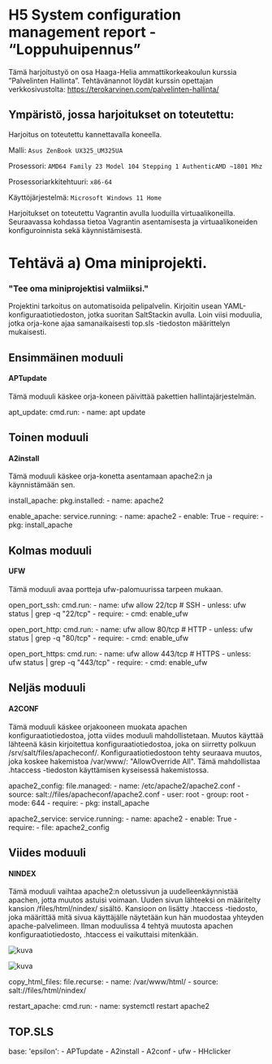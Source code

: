 # H5 System configuration management report - “Loppuhuipennus”

Tämä harjoitustyö on osa Haaga-Helia ammattikorkeakoulun kurssia ”Palvelinten Hallinta”. 
Tehtävänannot löydät kurssin opettajan verkkosivustolta: https://terokarvinen.com/palvelinten-hallinta/

## Ympäristö, jossa harjoitukset on toteutettu:

Harjoitus on toteutettu kannettavalla koneella.

Malli: `Asus ZenBook UX325_UM325UA`

Prosessori: `AMD64 Family 23 Model 104 Stepping 1 AuthenticAMD ~1801 Mhz`

Prosessoriarkkitehtuuri: `x86-64`

Käyttöjärjestelmä: `Microsoft Windows 11 Home`

Harjoitukset on toteutettu Vagrantin avulla luoduilla virtuaalikoneilla. Seuraavassa kohdassa tietoa Vagrantin asentamisesta ja virtuaalikoneiden konfiguroinnista sekä käynnistämisestä.

# Tehtävä a) Oma miniprojekti.
### "Tee oma miniprojektisi valmiiksi."

Projektini tarkoitus on automatisoida pelipalvelin. Kirjoitin usean YAML-konfiguraatiotiedoston, jotka suoritan SaltStackin avulla. 
Loin viisi moduulia, jotka orja-kone ajaa samanaikaisesti top.sls -tiedoston määrittelyn mukaisesti. 


## Ensimmäinen moduuli
#### APTupdate

Tämä moduuli käskee orja-koneen päivittää pakettien hallintajärjestelmän.

apt_update:
  cmd.run:
    - name: apt update

## Toinen moduuli
#### A2install

Tämä moduuli käskee orja-konetta asentamaan apache2:n ja käynnistämään sen.

install_apache:
  pkg.installed:
    - name: apache2

enable_apache:
  service.running:
    - name: apache2
    - enable: True
    - require:
      - pkg: install_apache

## Kolmas moduuli
#### UFW

Tämä moduuli avaa portteja ufw-palomuurissa tarpeen mukaan.

open_port_ssh:
  cmd.run:
    - name: ufw allow 22/tcp  # SSH
    - unless: ufw status | grep -q "22/tcp"
    - require:
      - cmd: enable_ufw

open_port_http:
  cmd.run:
    - name: ufw allow 80/tcp  # HTTP
    - unless: ufw status | grep -q "80/tcp"
    - require:
      - cmd: enable_ufw

open_port_https:
  cmd.run:
    - name: ufw allow 443/tcp # HTTPS
    - unless: ufw status | grep -q "443/tcp"
    - require:
      - cmd: enable_ufw

## Neljäs moduuli
#### A2CONF

Tämä moduuli käskee orjakooneen muokata apachen konfiguraatiotiedostoa, jotta viides moduuli mahdollistetaan. Muutos käyttää lähteenä käsin kirjoitettua konfiguraatiotiedostoa, joka on siirretty polkuun /srv/salt/files/apacheconf/. Konfiguraatiotiedostoon tehty seuraava muutos, joka koskee hakemistoa /var/www/: "AllowOverride All". Tämä mahdollistaa .htaccess -tiedoston käyttämisen kyseisessä hakemistossa. 

apache2_config:
  file.managed:
    - name: /etc/apache2/apache2.conf
    - source: salt://files/apacheconf/apache2.conf
    - user: root
    - group: root
    - mode: 644
    - require:
      - pkg: install_apache

apache2_service:
  service.running:
    - name: apache2
    - enable: True
    - require:
      - file: apache2_config

## Viides moduuli
#### NINDEX

Tämä moduuli vaihtaa apache2:n oletussivun ja uudelleenkäynnistää apachen, jotta muutos astuisi voimaan. Uuden sivun lähteeksi on määritelty kansion /files/html/nindex/ sisältö. Kansioon on lisätty .htaccess -tiedosto, joka määrittää mitä sivua käyttäjälle näytetään kun hän muodostaa yhteyden apache-palvelimeen. Ilman moduulissa 4 tehtyä muutosta apachen konfiguraatiotiedosto, .htaccess ei vaikuttaisi mitenkään. 

![kuva](https://github.com/user-attachments/assets/dc14819e-cf23-4c42-a3d0-8e13ac35b975)

![kuva](https://github.com/user-attachments/assets/0892ba54-6727-4658-87cb-653a0287aab8)

copy_html_files:
  file.recurse:
    - name: /var/www/html/
    - source: salt://files/html/nindex/

restart_apache:
  cmd.run:
    - name: systemctl restart apache2

## TOP.SLS

base:
  'epsilon':
    - APTupdate
    - A2install
    - A2conf
    - ufw
    - HHclicker
